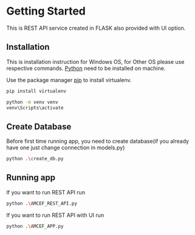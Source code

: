 # Getting Started

This is REST API service created in FLASK also provided with UI option.

## Installation

This is installation instruction for Windows OS, for Other OS please use respective commands.
[Python](https://www.python.org/) need to be installed on machine.

Use the package manager [pip](https://pip.pypa.io/en/stable/) to install virtualenv.

```bash
pip install virtualenv
```

```bash
python -m venv venv
venv\Scripts\activate
```

## Create Database

Before first time running app, you need to create database(if you already have one just change connection in models.py)

```bash
python .\create_db.py
```

## Running app

If you want to run REST API run

```bash
python .\AMCEF_REST_API.py
```

If you want to run REST API with UI run

```bash
python .\AMCEF_APP.py
```
